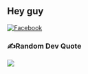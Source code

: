 
## Hey guy 
[![Facebook](https://img.shields.io/badge/Facebook-%231877F2.svg?logo=Facebook&logoColor=white)](https://facebook.com/https://www.facebook.com/Trantheanhth36) 
### ✍️Random Dev Quote
![](https://quotes-github-readme.vercel.app/api?type=horizontal&theme=radical)
